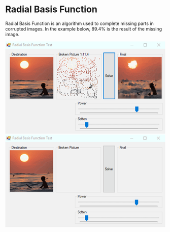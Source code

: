 # Radial Basis Function

Radial Basis Function is an algorithm used to complete missing parts in corrupted images.
In the example below, 89.4% is the result of the missing image.

![Application](https://github.com/mertguner/Radial-Basis-Function/raw/master/Application.png)
![HowToWork](https://github.com/mertguner/Radial-Basis-Function/raw/master/HowToWork.gif)
